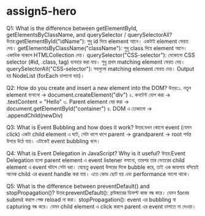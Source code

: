 ﻿# assign5-hero
Q1: What is the difference between getElementById, getElementsByClassName, and querySelector / querySelectorAll?
উত্তর:getElementById("idName"): শুধু id দিয়ে element আনে। একটাই element ফেরত দেয়।
getElementsByClassName("className"): শুধু class দিয়ে element আনে। একাধিক থাকলে HTMLCollection দেয়।
querySelector("CSS-selector"): যেকোনো CSS selector (#id, .class, tag) ব্যবহার করা যায়। শুধু প্রথম matching element ফেরত দেয়।
querySelectorAll("CSS-selector"): সবগুলো matching element ফেরত দেয়। Output হয় NodeList (forEach চালানো যায়)।

Q2: How do you create and insert a new element into the DOM?
উত্তর:১. নতুন element বানানো → document.createElement("div")
২. কনটেন্ট যোগ করা → .textContent = "Hello"
৩. Parent element বের করা → document.getElementById("container")
৪. DOM এ ঢোকানো → .appendChild(newDiv)

Q3: What is Event Bubbling and how does it work?
উত্তর:যখন কোনো event (যেমন click) একটা child element এ ঘটে, সেটা ধাপে ধাপে parent → grandparent → root পর্যন্ত উপরে উঠে যায়। এটাকেই event bubbling বলে।

Q4: What is Event Delegation in JavaScript? Why is it useful?
উত্তর:Event Delegation হলো parent element এ event listener বসানো, তারপর তার ভেতরের child element এ event ঘটলে সেটা ধরা। যেহেতু event উপরের দিকে bubble করে, তাই এক জায়গায় বসিয়েই অনেক child এর event handle করা যায়। এতে কোড ছোট হয় এবং performance ভালো থাকে।

Q5: What is the difference between preventDefault() and stopPropagation()?
উত্তর:preventDefault(): ব্রাউজারের ডিফল্ট কাজ বন্ধ করে। যেমন form submit করলে পেজ reload না করা।
stopPropagation(): event এর bubbling বা capturing বন্ধ করে। যেমন child element এ click করলে parent এর event চালাতে না দেওয়া।
